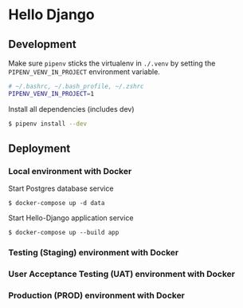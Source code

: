 # Hello Django

## Development

Make sure `pipenv` sticks the virtualenv in `./.venv` by setting the
 `PIPENV_VENV_IN_PROJECT` environment variable.

```bash
# ~/.bashrc, ~/.bash_profile, ~/.zshrc
PIPENV_VENV_IN_PROJECT=1
```

Install all dependencies (includes dev)

```bash
$ pipenv install --dev
```

## Deployment

### Local environment with Docker

Start Postgres database service

```
$ docker-compose up -d data
```

Start Hello-Django application service

```
$ docker-compose up --build app
```

### Testing (Staging) environment with Docker

### User Acceptance Testing (UAT) environment with Docker

### Production (PROD) environment with Docker
